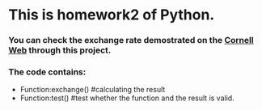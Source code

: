 # This is homework2 of Python.
### You can check the exchange rate demostrated on the [Cornell Web]( http://www.cs.cornell.edu/courses/cs1110/2016fa/assignments/assignment1/index.php#service) through this project.
### The code contains: 
- Function:exchange() #calculating the result
- Function:test()     #test whether the function and the result is valid.
